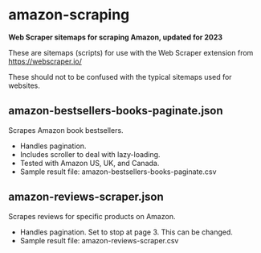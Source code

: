 # amazon-scraping
**Web Scraper sitemaps for scraping Amazon, updated for 2023**

These are sitemaps (scripts) for use with the Web Scraper extension from https://webscraper.io/

These should not to be confused with the typical sitemaps used for websites.

## amazon-bestsellers-books-paginate.json

Scrapes Amazon book bestsellers.
- Handles pagination.
- Includes scroller to deal with lazy-loading.
- Tested with Amazon US, UK, and Canada.
- Sample result file: amazon-bestsellers-books-paginate.csv

## amazon-reviews-scraper.json

Scrapes reviews for specific products on Amazon.
- Handles pagination. Set to stop at page 3. This can be changed.
- Sample result file: amazon-reviews-scraper.csv

